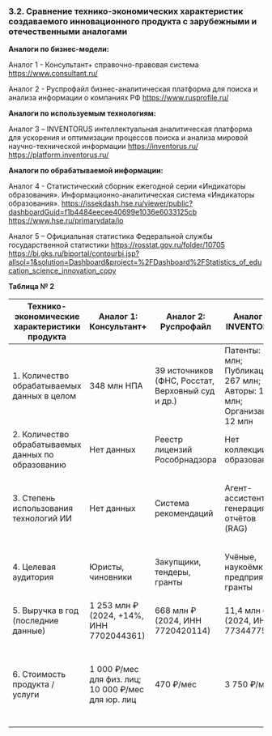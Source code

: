 ### 3.2. Сравнение технико-экономических характеристик создаваемого инновационного продукта с зарубежными и отечественными аналогами

**Аналоги по бизнес-модели:**

Аналог 1 - Консультант+ справочно-правовая система
https://www.consultant.ru/

Аналог 2 - Руспрофайл бизнес-аналитическая платформа для поиска и анализа информации о компаниях РФ
https://www.rusprofile.ru/

**Аналоги по используемым технологиям:**

Аналог 3 – INVENTORUS интеллектуальная аналитическая платформа для ускорения и оптимизации процессов поиска и анализа мировой научно-технической информации
https://inventorus.ru/
https://platform.inventorus.ru/

**Аналоги по обрабатываемой информации:**

Аналог 4 - Статистический сборник ежегодной серии «Индикаторы образования». Информационно-аналитическая система «Индикаторы образования».
https://issekdash.hse.ru/viewer/public?dashboardGuid=f1b4484eecee40699e1036e6033125cb
https://www.hse.ru/primarydata/io

Аналог 5 – Официальная статистика Федеральной службы государственной статистики
https://rosstat.gov.ru/folder/10705
https://bi.gks.ru/biportal/contourbi.jsp?allsol=1&solution=Dashboard&project=%2FDashboard%2FStatistics_of_education_science_innovation_copy

**Таблица № 2**

| Технико-экономические характеристики продукта | Аналог 1: Консультант+ | Аналог 2: Руспрофайл | Аналог 3: INVENTORUS | Аналог 4: ВШЭ "Индикаторы образования" | Аналог 5: Росстат | Создаваемый продукт |
|----------------------------------------------|----------|----------|----------|----------|----------|-------------------|
| 1. Количество обрабатываемых данных в целом | 348 млн НПА | 39 источников (ФНС, Росстат, Верховный суд и др.) | Патенты: 170 млн; Публикации: 267 млн; Авторы: 114 млн; Организации: 12 млн | Статистические формы (раздел образования) | Статистические формы (раздел образования) | Все статистические формы |
| 2. Количество обрабатываемых данных по образованию | Нет данных | Реестр лицензий Рособрнадзора | Нет коллекции по образованию | Кол-во дашбордов: 57 | Кол-во дашбордов: 8 | Динамическое построение |
| 3. Степень использования технологий ИИ | Нет данных | Система рекомендаций | Агент-ассистент и генерация отчётов (RAG) | Нет | Нет | Максимальная точность количественных данных + интеллектуальная аналитика (GraphRAG) |
| 4. Целевая аудитория | Юристы, чиновники | Закупщики, тендеры, гранты | Учёные, наукоёмкие предприятия, гранты | Учёные, чиновники | Учёные, чиновники | Чиновники, учёные, производители образовательных продуктов |
| 5. Выручка в год (последние данные) | 1 253 млн ₽ (2024, +14%, ИНН 7702044361) | 668 млн ₽ (2024, ИНН 7720420114) | 11,4 млн ₽ (2024, ИНН 7734477520) | 300 млн ₽ (госзадание) | Нет данных | Оценить самостоятельно |
| 6. Стоимость продукта / услуги | 1 000 ₽/мес для физ. лиц; 10 000 ₽/мес для юр. лиц | 470 ₽/мес | 3 750 ₽/мес | Бесплатно | Бесплатно | Гражданам — бесплатно; НИИ и образовательные организации — 3 000 ₽/мес; Органы управления — 10–15 млн ₽/год |

